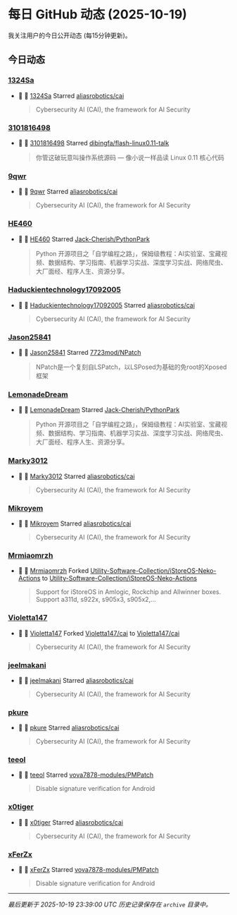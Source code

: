 # 每日 GitHub 动态 (2025-10-19)

我关注用户的今日公开动态 (每15分钟更新)。

## 今日动态

### [1324Sa](https://github.com/1324Sa)
- 🌟 👤 [1324Sa](https://github.com/1324Sa) Starred [aliasrobotics/cai](https://github.com/aliasrobotics/cai)
  > Cybersecurity AI (CAI), the framework for AI Security

### [3101816498](https://github.com/3101816498)
- 🌟 👤 [3101816498](https://github.com/3101816498) Starred [dibingfa/flash-linux0.11-talk](https://github.com/dibingfa/flash-linux0.11-talk)
  > 你管这破玩意叫操作系统源码 — 像小说一样品读 Linux 0.11 核心代码

### [9qwr](https://github.com/9qwr)
- 🌟 👤 [9qwr](https://github.com/9qwr) Starred [aliasrobotics/cai](https://github.com/aliasrobotics/cai)
  > Cybersecurity AI (CAI), the framework for AI Security

### [HE460](https://github.com/HE460)
- 🌟 👤 [HE460](https://github.com/HE460) Starred [Jack-Cherish/PythonPark](https://github.com/Jack-Cherish/PythonPark)
  > Python 开源项目之「自学编程之路」，保姆级教程：AI实验室、宝藏视频、数据结构、学习指南、机器学习实战、深度学习实战、网络爬虫、大厂面经、程序人生、资源分享。

### [Haduckientechnology17092005](https://github.com/Haduckientechnology17092005)
- 🌟 👤 [Haduckientechnology17092005](https://github.com/Haduckientechnology17092005) Starred [aliasrobotics/cai](https://github.com/aliasrobotics/cai)
  > Cybersecurity AI (CAI), the framework for AI Security

### [Jason25841](https://github.com/Jason25841)
- 🌟 👤 [Jason25841](https://github.com/Jason25841) Starred [7723mod/NPatch](https://github.com/7723mod/NPatch)
  > NPatch是一个复刻自LSPatch，以LSPosed为基础的免root的Xposed框架

### [LemonadeDream](https://github.com/LemonadeDream)
- 🌟 👤 [LemonadeDream](https://github.com/LemonadeDream) Starred [Jack-Cherish/PythonPark](https://github.com/Jack-Cherish/PythonPark)
  > Python 开源项目之「自学编程之路」，保姆级教程：AI实验室、宝藏视频、数据结构、学习指南、机器学习实战、深度学习实战、网络爬虫、大厂面经、程序人生、资源分享。

### [Marky3012](https://github.com/Marky3012)
- 🌟 👤 [Marky3012](https://github.com/Marky3012) Starred [aliasrobotics/cai](https://github.com/aliasrobotics/cai)
  > Cybersecurity AI (CAI), the framework for AI Security

### [Mikroyem](https://github.com/Mikroyem)
- 🌟 👤 [Mikroyem](https://github.com/Mikroyem) Starred [aliasrobotics/cai](https://github.com/aliasrobotics/cai)
  > Cybersecurity AI (CAI), the framework for AI Security

### [Mrmiaomrzh](https://github.com/Mrmiaomrzh)
- 🍴 👤 [Mrmiaomrzh](https://github.com/Mrmiaomrzh) Forked [Utility-Software-Collection/iStoreOS-Neko-Actions](https://github.com/Utility-Software-Collection/iStoreOS-Neko-Actions) to [Utility-Software-Collection/iStoreOS-Neko-Actions](https://github.com/Utility-Software-Collection/iStoreOS-Neko-Actions)
  > Support for iStoreOS in Amlogic, Rockchip and Allwinner boxes. Support a311d, s922x, s905x3, s905x2,...

### [Violetta147](https://github.com/Violetta147)
- 🍴 👤 [Violetta147](https://github.com/Violetta147) Forked [Violetta147/cai](https://github.com/Violetta147/cai) to [Violetta147/cai](https://github.com/Violetta147/cai)
  > Cybersecurity AI (CAI), the framework for AI Security

### [jeelmakani](https://github.com/jeelmakani)
- 🌟 👤 [jeelmakani](https://github.com/jeelmakani) Starred [aliasrobotics/cai](https://github.com/aliasrobotics/cai)
  > Cybersecurity AI (CAI), the framework for AI Security

### [pkure](https://github.com/pkure)
- 🌟 👤 [pkure](https://github.com/pkure) Starred [aliasrobotics/cai](https://github.com/aliasrobotics/cai)
  > Cybersecurity AI (CAI), the framework for AI Security

### [teeol](https://github.com/teeol)
- 🌟 👤 [teeol](https://github.com/teeol) Starred [vova7878-modules/PMPatch](https://github.com/vova7878-modules/PMPatch)
  > Disable signature verification for Android

### [x0tiger](https://github.com/x0tiger)
- 🌟 👤 [x0tiger](https://github.com/x0tiger) Starred [aliasrobotics/cai](https://github.com/aliasrobotics/cai)
  > Cybersecurity AI (CAI), the framework for AI Security

### [xFerZx](https://github.com/xFerZx)
- 🌟 👤 [xFerZx](https://github.com/xFerZx) Starred [vova7878-modules/PMPatch](https://github.com/vova7878-modules/PMPatch)
  > Disable signature verification for Android


---
*最后更新于 2025-10-19 23:39:00 UTC*
*历史记录保存在 `archive` 目录中。*
